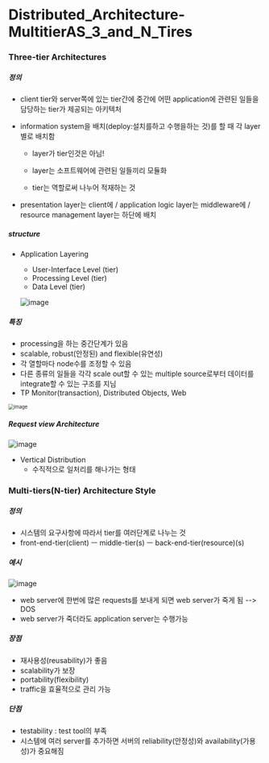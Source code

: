 # Distributed_Architecture-MultitierAS_3_and_N_Tires

### Three-tier Architectures

##### 정의

- client tier와 server쪽에 있는 tier간에 중간에 어떤 application에 관련된 일들을 담당하는 tier가 제공되는 아키텍처

- information system을 배치(deploy:설치를하고 수행을하는 것)를 할 때 각 layer별로 배치함

  - layer가 tier인것은 아님!

  - layer는 소프트웨어에 관련된 일들끼리 모듈화
  - tier는 역할로써 나누어 적재하는 것

- presentation layer는 client에 / application logic layer는 middleware에 / resource management layer는 하단에 배치

##### structure

- Application Layering

  - User-Interface Level (tier)
  - Processing Level (tier)
  - Data Level (tier)

  ![image](https://user-images.githubusercontent.com/33410490/82116493-30106400-97a5-11ea-88ea-6b0a4d05d728.png)

##### 특징

- processing을 하는 중간단계가 있음
- scalable, robust(안정된) and flexible(유연성)
- 각 열할마다 node수를 조정할 수 있음
- 다른 종류의 일들을 각각 scale out할 수 있는 multiple source로부터 데이터를 integrate할 수 있는 구조를 지님
- TP Monitor(transaction), Distributed Objects, Web

<img src="https://user-images.githubusercontent.com/33410490/82116618-23404000-97a6-11ea-9244-703d187e679f.png" alt="image" style="zoom: 67%;" />



##### Request view Architecture

![image](https://user-images.githubusercontent.com/33410490/82116781-1a03a300-97a7-11ea-95e9-020e8144308d.png)

- Vertical Distribution
  - 수직적으로 일처리를 해나가는 형태



### Multi-tiers(N-tier) Architecture Style

##### 정의

- 시스템의 요구사항에 따라서 tier를 여러단계로 나누는 것
- front-end-tier(client) ㅡ middle-tier(s) ㅡ back-end-tier(resource)(s)

##### 예시

![image](https://user-images.githubusercontent.com/33410490/82116995-787d5100-97a8-11ea-950a-6d0bf66e4dc9.png)

- web server에 한번에 많은 requests를 보내게 되면 web server가 죽게 됨 --> DOS
- web server가 죽더라도 application server는 수행가능

##### 장점

- 재사용성(reusability)가 좋음
- scalability가 보장
- portability(flexibility)
- traffic을 효율적으로 관리 가능

##### 단점

- testability : test tool의 부족
- 시스템에 여러 server를 추가하면 서버의 reliability(안정성)와 availability(가용성)가 중요해짐

